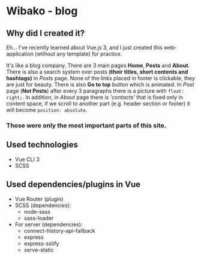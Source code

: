 # Wibako - blog

## Why did I created it?

Eh... I've recently learned about Vue.js 3, and I just created this web-application (wtihout any template) for practice.

It's like a blog company. There are 3 main pages **Home**, **Posts** and **About**. There is also a search system over posts **(their titles, short contents and hashtags)** in _Posts_ page. None of the links placed in footer is clickable, they are just for beauty. There is also **Go to top** button which is animated. In _Post_ page (**Not Posts**) after every 3 paragraphs there is a picture with `float: right;`. In addition, in _About_ page there is _'contacts'_ that is fixed only in content space, if we scroll to another part (e.g. header section or footer) it will become `position: absolute`.

### **Those were only the most important parts of this site.**

## Used technologies

- Vue CLI 3
- SCSS

## Used dependencies/plugins in Vue

- Vue Router (plugin)
- SCSS (dependencies):
  - node-sass
  - sass-loader
- For server (dependencies):
  - connect-history-api-fallback
  - express
  - express-sslify
  - serve-static
